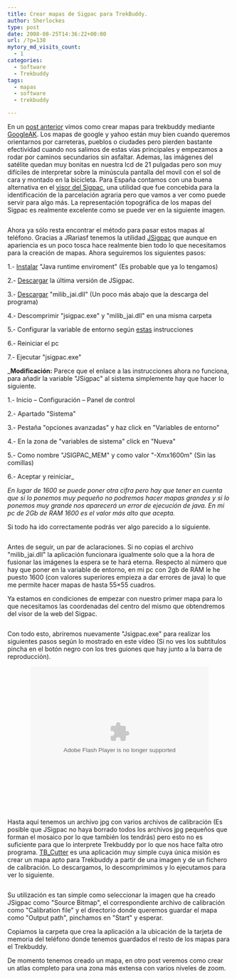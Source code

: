 ```yaml
---
title: Crear mapas de Sigpac para TrekBuddy.
author: Sherlockes
type: post
date: 2008-08-25T14:36:22+00:00
url: /?p=138
mytory_md_visits_count:
  - 1
categories:
  - Software
  - Trekbuddy
tags:
  - mapas
  - software
  - trekbuddy

---
```

En un [post anterior][1] vimos como crear mapas para trekbuddy mediante [GoogleAK][2]. Los mapas de google y yahoo están muy bien cuando queremos orientarnos por carreteras, pueblos o ciudades pero pierden bastante efectividad cuando nos salimos de estas vías principales y empezamos a rodar por caminos secundarios sin asfaltar. Ademas, las imágenes del satélite quedan muy bonitas en nuestra lcd de 21 pulgadas pero son muy difíciles de interpretar sobre la minúscula pantalla del movil con el sol de cara y montado en la bicicleta. Para España contamos con una buena alternativa en el [visor del Sigpac][3], una utilidad que fue concebida para la identificación de la parcelación agraria pero que vamos a ver como puede servir para algo más. La representación topográfica de los mapas del Sigpac es realmente excelente como se puede ver en la siguiente imagen.

<center>
  <img src="sherblog/wp-content/uploads/images/20080825_sigpac.jpg" alt="" />
</center>

Ahora ya sólo resta encontrar el método para pasar estos mapas al teléfono. Gracias a JRariasf tenemos la utilidad [JSigpac][4] que aunque en apariencia es un poco tosca hace realmente bien todo lo que necesitamos para la creación de mapas. Ahora seguiremos los siguientes pasos:
  
1.- [Instalar][5] "Java runtime enviroment" (Es probable que ya lo tengamos)
  
2.- [Descargar][6] la última versión de JSigpac.
  
3.- [Descargar][7] "milib_jai.dll" (Un poco más abajo que la descarga del programa)
  
4.- Descomprimir "jsigpac.exe" y "milib_jai.dll" en una misma carpeta
  
5.- Configurar la variable de entorno según [estas][8] instrucciones
  
6.- Reiniciar el pc
  
7.- Ejecutar "jsigpac.exe"

_**Modificación:** Parece que el enlace a las instrucciones ahora no funciona, para añadir la variable "JSigpac" al sistema simplemente hay que hacer lo siguiente.
  
1.- Inicio &#8211; Configuración &#8211; Panel de control
  
2.- Apartado "Sistema"
  
3.- Pestaña "opciones avanzadas" y haz click en "Variables de entorno"
  
4.- En la zona de "variables de sistema" click en "Nueva"
  
5.- Como nombre "JSIGPAC_MEM" y como valor "-Xmx1600m" (Sin las comillas)
  
6.- Aceptar y reiniciar_

_En lugar de 1600 se puede poner otra cifra pero hay que tener en cuenta que si lo ponemos muy pequeño no podremos hacer mapas grandes y si lo ponemos muy grande nos aparecerá un error de ejecución de java. En mi pc de 2Gb de RAM 1600 es el valor más alto que acepta._

Si todo ha ido correctamente podrás ver algo parecido a lo siguiente.

<center>
  <img src="sherblog/wp-content/uploads/images/20080825_jsigpac.jpg" alt="" />
</center>

Antes de seguir, un par de aclaraciones. Si no copias el archivo "milib_jai.dll" la aplicación funcionara igualmente solo que a la hora de fusionar las imágenes la espera se te hará eterna. Respecto al número que hay que poner en la variable de entorno, en mi pc con 2gb de RAM le he puesto 1600 (con valores superiores empieza a dar errores de java) lo que me permite hacer mapas de hasta 55&#215;55 cuadros.

Ya estamos en condiciones de empezar con nuestro primer mapa para lo que necesitamos las coordenadas del centro del mismo que obtendremos del visor de la web del Sigpac.

<center>
  <img src="sherblog/wp-content/uploads/images/20080825_sigpac_2.jpg" alt="" />
</center>

Con todo esto, abriremos nuevamente "Jsigpac.exe" para realizar los siguientes pasos según lo mostrado en este vídeo (Si no ves los subtítulos pincha en el botón negro con los tres guiones que hay junto a la barra de reproducción).

<center>
  <embed id="VideoPlayback" src="http://video.google.com/googleplayer.swf?docid=-6881414424012883394&hl=es&fs=true" style="width:400px;height:326px" allowFullScreen="true" allowScriptAccess="always" type="application/x-shockwave-flash">
  </embed>
  
  <br />
</center>

Hasta aquí tenemos un archivo jpg con varios archivos de calibración (Es posible que JSigpac no haya borrado todos los archivos jpg pequeños que forman el mosaico por lo que también los tendrás) pero esto no es suficiente para que lo interprete Trekbuddy por lo que nos hace falta otro programa. [TB_Cutter][9] es una aplicación muy simple cuya única misión es crear un mapa apto para Trekbuddy a partir de una imagen y de un fichero de calibración. Lo descargamos, lo descomprimimos y lo ejecutamos para ver lo siguiente.

<center>
  <img src="sherblog/wp-content/uploads/images/20080825_tbcutter.jpg" alt="" />
</center>

Su utilización es tan simple como seleccionar la imagen que ha creado JSigpac como "Source Bitmap", el correspondiente archivo de calibración como "Calibration file" y el directorio donde queremos guardar el mapa como "Output path", pinchamos en "Start" y esperar.
  
Copiamos la carpeta que crea la aplicación a la ubicación de la tarjeta de memoria del teléfono donde tenemos guardados el resto de los mapas para el Trekbuddy.
  
De momento tenemos creado un mapa, en otro post veremos como crear un atlas completo para una zona más extensa con varios niveles de zoom.

 [1]: http://sherver.homeip.net/blog/?p=45
 [2]: http://www.linuxtechs.net/kruch/tb/forum/viewtopic.php?t=833
 [3]: http://sigpac.mapa.es/fega/visor/
 [4]: http://www32.websamba.com/jrariasf/jSIGPAC/sigpac.html
 [5]: http://www.java.com/es/
 [6]: http://fundacionjsigpac.blogspot.com/
 [7]: http://www.upshare.eu/?d=2ADC63C711
 [8]: http://www.myjavaserver.com/~jrariasf/sigpac/classpath.html#JSIGPAC_MEM
 [9]: http://linuxtechs.net/kruch/tb/forum/viewtopic.php?t=170